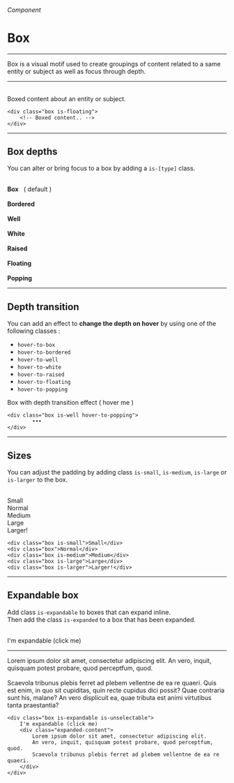 <h6 class="is-uppercase has-text-grey has-text-weight-medium">Component</h6><h1 class="title is-0 is-family-secondary is-size-1-mobile">Box</h1>
<hr class="is-visible is-size-3">
<p class="subtitle is-4 is-size-5-mobile is-family-secondary">
    <span class="has-text-weight-semibold">Box</span> is a visual motif used to create groupings of content related to a same entity or subject as well as focus through depth.
</p>
<hr class="is-visible is-size-2"><br>

<div class="box has-background-white-bis is-marginless is-large">
    <div class="box is-floating is-large">Boxed content about an entity or subject.</div>
</div>

    <div class="box is-floating">
        <!-- Boxed content.. -->
    </div>
<hr class="is-size-1 is-visible">

<h2 class="title is-3"><strong>Box depths</strong></h2>

You can alter or bring focus to a box by adding a `is-[type]` class.<br><br>

<div class="box has-background-white-bis is-large">

<div class="box">
    <div class="subtitle has-text-grey-dark is-6"><strong>Box</strong> &nbsp; ( default )</div>
</div>
<br>
<div class="box is-bordered has-text-grey is-medium">
    <div class="subtitle has-text-grey-dark is-6"><strong>Bordered</strong></div>
</div>
<br>
<div class="box is-well has-text-grey is-medium">
    <div class="subtitle has-text-grey-dark is-6"><strong>Well</strong></div>
</div>
<br>
<div class="box is-white is-medium">
    <div class="subtitle has-text-grey-dark is-6"><strong>White</strong></div>
</div>
<br>
<div class="box is-raised is-medium">
    <div class="subtitle has-text-grey-dark is-6"><strong>Raised</strong></div>
</div>
<br>
<div class="box is-floating is-medium">
    <div class="subtitle has-text-grey-dark is-6"><strong>Floating</strong></div>
</div>
<br>
<div class="box is-popping is-medium">
    <div class="subtitle has-text-grey-dark is-6"><strong>Popping</strong></div>
</div>
</div>

<hr class="is-size-1 is-visible">

<h2 class="title is-3"><strong>Depth transition</strong></h2>

You can add an effect to <strong>change the depth on hover</strong> by using one of the following classes :

<ul class="list">
    <li><code>hover-to-box</code></li>
    <li><code>hover-to-bordered</code></li>
    <li><code>hover-to-well</code></li>
    <li><code>hover-to-white</code></li>
    <li><code>hover-to-raised</code></li>
    <li><code>hover-to-floating</code></li>
    <li><code>hover-to-popping</code></li>
</ul>

<div class="box has-background-white-bis is-marginless">
    <div class="box">
        <div class="box is-floating hover-to-popping">Box with depth transition effect ( hover me )</div>
    </div>
</div>

    <div class="box is-well hover-to-popping">
            •••
    </div>
<hr class="is-size-1 is-visible">

<h2 class="title is-3"><strong>Sizes</strong></h2>

You can adjust the padding by adding class `is-small`, `is-medium`, `is-large` or `is-larger` to the box.

<br>

<div class="box has-background-white-bis is-marginless">
    <div class="level">
        <div class="level-item"><div class="box is-raised is-small">Small</div></div>
        <div class="level-item"><div class="box is-raised has-text-grey">Normal</div></div>
        <div class="level-item"><div class="box is-raised is-medium">Medium</div></div>
        <div class="level-item"><div class="box is-raised is-large">Large</div></div>
        <div class="level-item"><div class="box is-raised is-larger">Larger!</div></div>
    </div>
</div>

    <div class="box is-small">Small</div>
    <div class="box">Normal</div>
    <div class="box is-medium">Medium</div>
    <div class="box is-large">Large</div>
    <div class="box is-larger">Larger!</div>
<hr class="is-size-1 is-visible">

<h2 class="title is-3"><strong>Expandable box</strong></h2>

Add class `is-expandable` to boxes that can expand inline.<br>Then add the class `is-expanded` to a box that has been expanded.

<br>

<div class="box has-background-white-bis is-marginless ">
    <div class="box">
        <div id="ebox" class="box is-large is-raised hover-to-floating is-expandable is-unselectable" onclick="toggleExpand('ebox')">
            <span class="title is-4 has-text-grey-darker">I'm expandable <span class="has-text-grey has-text-weight-normal">(click me)</span></span>
            <div class="expanded-content">
                <hr class="is-small">
                <div class="subtitle is-5 is-family-secondary">Lorem ipsum dolor sit amet, consectetur adipiscing elit. An vero, inquit, quisquam potest probare, quod perceptfum, quod.<br><br>Scaevola tribunus plebis ferret ad plebem vellentne de ea re quaeri. Quis est enim, in quo sit cupiditas, quin recte cupidus dici possit? Quae contraria sunt his, malane? An vero displicuit ea, quae tributa est animi virtutibus tanta praestantia?</div>
            </div>
        </div>
    </div>
</div>

    <div class="box is-expandable is-unselectable">
        I'm expandable (click me)
        <div class="expanded-content">
            Lorem ipsum dolor sit amet, consectetur adipiscing elit.
            An vero, inquit, quisquam potest probare, quod perceptfum, quod.
            Scaevola tribunus plebis ferret ad plebem vellentne de ea re quaeri.
        </div>
    </div>
